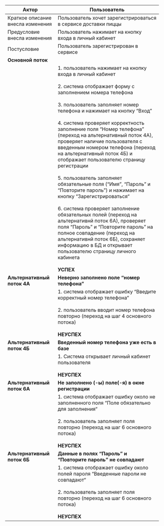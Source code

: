 | **Актор**                                                                                                                                                                                                                                                                                                                                                                                                                                                                                                                                                                                                                                                                                                                                                                                                                                                                                     | **Пользователь**                                                   |
| ---------------------------------------------------------------------------------------------------------------------------------------------------------------------------------------------------------------------------------------------------------------------------------------------------------------------------------------------------------------------------------------------------------------------------------------------------------------------------------------------------------------------------------------------------------------------------------------------------------------------------------------------------------------------------------------------------------------------------------------------------------------------------------------------------------------------------------------------------------------------------------------- | -------------------------------------------------------------- |
| Краткое описание внесла изменения                                                                                                                                                                                                                                                                                                                                                                                                                                                                                                                                                                                                                                                                                                                                                                                                                                                                    | Пользователь хочет зарегистрироваться в сервисе доставки пиццы |                                                                                                                                                                                                                                                                                                                                                                                                                                                                                                                                                                                                                                                                                                                                                                                                                                                              | Пользователь хочет зарегистрироваться в сервисе доставки пиццы |
| Предусловие внесла изменения                                                                                                                                                                                                                                                                                                                                                                                                                                                                                                                                                                                                                                                                                                                                                                                                                                                                              | Пользователь нажимает на кнопку входа в личный кабинет         |
| Постусловие                                                                                                                                                                                                                                                                                                                                                                                                                                                                                                                                                                                                                                                                                                                                                                                                                                                                              | Пользователь зарегистрирован в сервисе                         |
| **Основной поток**                                                                                                                                                                                                                                                                                                                                                                                                                                                                                                                                                                                                                                                                                                                                                                                                                                                                     |
| | 1. пользователь нажимает на кнопку входа в личный кабинет<br><br> 2. система отображает форму с заполнением номера телефона<br><br>3. пользователь заполняет номер телефона и нажимает на кнопку “Вход”<br><br>4. система проверяет корректность заполнение поля “Номер телефона” (переход на альтернативный поток 4А), проверяет наличие пользователя с введенным номером телефона (переход на альтернативный поток 4Б) и отображает пользователю страницу регистрации<br><br>5. пользователь заполняет обязательные поля (“Имя”, “Пароль” и “Повторите пароль”) и нажимает на кнопку “Зарегистрироваться“<br><br>6. система проверяет заполнение обязательных полей (переход на альтернативнй поток 6А), проверяет поля “Пароль” и “Повторите пароль” на полное совпадение (переход на альтернативнй поток 6Б), сохраняет информацию в БД и открывает пользователю страницу личного кабинета<br><br>**УСПЕХ** |
| **Альтернативный поток 4А**                                                                                                                                                                                                                                                                                                                                                                                                                                                                                                                                                                                                                                                                                                                                                                                                                                                                  | **Неверно заполнено поле “номер телефона”**                        |
| | 1. система отображает ошибку “Введите корректный номер телефона“<br><br>2. пользователь вводит номер телефона повторно (переход на шаг 4 основного потока)<br><br>**НЕУСПЕХ**                                                                                                                                                                                                                                                                                                                                                                                                                                                                                                                                                                                                                                                                                                                      |
| **Альтернативный поток 4Б**                                                                                                                                                                                                                                                                                                                                                                                                                                                                                                                                                                                                                                                                                                                                                                                                                                                                  | **Введенный номер телефона уже есть в базе**                       |
| | 1. Система открывает личный кабинет пользователя<br><br>**НЕУСПЕХ**                                                                                                                                                                                                                                                                                                                                                                                                                                                                                                                                                                                                                                                                                                                                                                                                                             |
| **Альтернативный поток 6А**                                                                                                                                                                                                                                                                                                                                                                                                                                                                                                                                                                                                                                                                                                                                                                                                                                                               | **Не заполнено (-ы) поле(-я) в окне регистрации**                  |
| | 1. система отображает ошибку около не заполненного поля “Поле обязательно для заполнения“<br><br>2. пользователь заполняет поля повторно (переход на шаг 6 основного потока)<br><br>**НЕУСПЕХ**                                                                                                                                                                                                                                                                                                                                                                                                                                                                                                                                                                                                                                                                                                    |
| **Альтернативный поток 6Б**                                                                                                                                                                                                                                                                                                                                                                                                                                                                                                                                                                                                                                                                                                                                                                                                                                                                  | **Данные в полях “Пароль” и “Повторите пароль” не совпадают**      |
| | 1. система отображает ошибку около полей пароля “Введенные пароли не совпадают“<br><br>2. пользователь заполняет поля повторно (переход на шаг 6 основного потока)<br><br>**НЕУСПЕХ**                                                                                                                                                                                                                                                                                                                                                                                                                                                                                                                                                                                                                                                                                                              |
